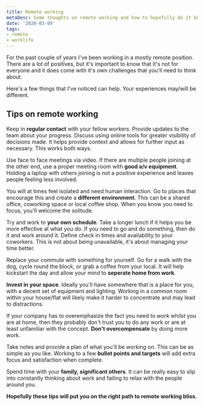 ```yaml
---
title: Remote working
metaDesc: Some thoughts on remote working and how to hopefully do it better.
date: '2020-03-09'
tags: 
- remote
- worklife
---
```


For the past couple of years I've been working in a mostly remote position. There are a lot of positives, but it's important to know that it's not for everyone and it does come with it's own challenges that you'll need to think about. 

Here's a few things that I've noticed can help. Your experiences may/will be different.

## Tips on remote working

Keep in **regular contact** with your fellow workers. Provide updates to the team about your progress. Discuss using online tools for greater visibility of decisions made. It helps provide context and allows for further input as necessary. This works both ways.

Use face to face meetings via video. If there are multiple people joining at the other end, use a proper meeting room with **good a/v equipment**. Holding a laptop with others joining is not a positive experience and leaves people feeling less involved.

You will at times feel isolated and need human interaction. Go to places that encourage this and create a **different environment**. This can be a shared office, coworking space or local coffee shop. When you know you need to focus, you'll welcome the solitude.

Try and work to **your own schedule**. Take a longer lunch if it helps you be more effective at what you do. If you need to go and do something, then do it and work around it. Define check in times and availability to your coworkers. This is not about being unavailable, it's about managing your time better.

Replace your commute with something for yourself. Go for a walk with the dog, cycle round the block, or grab a coffee from your local. It will help kickstart the day and allow your mind to **seperate home from work**. 

**Invest in your space**. Ideally you'll have somewhere that is a place for you, with a decent set of equipment and lighting. Working in a common room within your house/flat will likely make it harder to concentrate and may lead to distractions.

If your company has to overemphasize the fact you need to *work* whilst you are at home, then they probably don't trust you to do any work or are at least unfamiliar with the concept. **Don't overcompensate** by doing more work. 

Take notes and provide a plan of what you'll be working on. This can be as simple as you like. Working to a few **bullet points and targets** will add extra focus and satisfaction when complete.

Spend time with your **family, significant others**. It can be really easy to slip into constantly thinking about work and failing to relax with the people around you.

**Hopefully these tips will put you on the right path to remote working bliss.**
